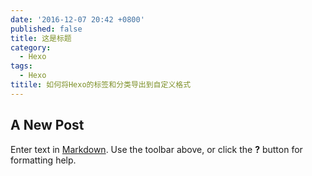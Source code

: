 ```yaml
---
date: '2016-12-07 20:42 +0800'
published: false
title: 这是标题
category:
  - Hexo
tags:
  - Hexo
titile: 如何将Hexo的标签和分类导出到自定义格式
---
```

## A New Post

Enter text in [Markdown](http://daringfireball.net/projects/markdown/). Use the toolbar above, or click the **?** button for formatting help.
